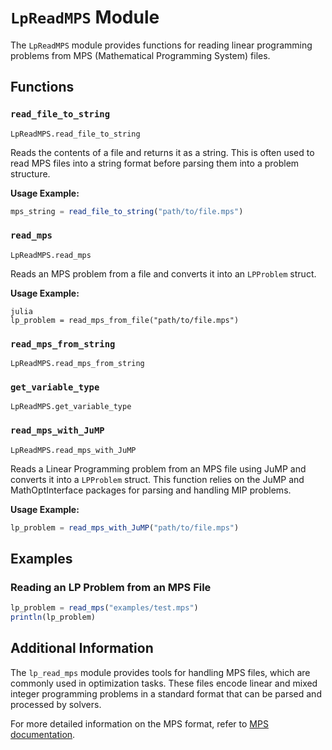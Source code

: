 # `LpReadMPS` Module

The `LpReadMPS` module provides functions for reading linear programming problems from MPS (Mathematical Programming System) files. 
## Functions

### `read_file_to_string`

```@docs
LpReadMPS.read_file_to_string
```

Reads the contents of a file and returns it as a string. This is often used to read MPS files into a string format before parsing them into a problem structure.

**Usage Example:**

```julia
mps_string = read_file_to_string("path/to/file.mps")
```


### `read_mps`

```@docs
LpReadMPS.read_mps
```

Reads an MPS problem from a file and converts it into an `LPProblem` struct.

**Usage Example:**

```
julia
lp_problem = read_mps_from_file("path/to/file.mps")
```

### `read_mps_from_string`

```@docs
LpReadMPS.read_mps_from_string
```

### `get_variable_type`

```@docs
LpReadMPS.get_variable_type
```

### `read_mps_with_JuMP`

```@docs
LpReadMPS.read_mps_with_JuMP
```

Reads a Linear Programming problem from an MPS file using JuMP and converts it into a `LPProblem` struct. This function relies on the JuMP and MathOptInterface packages for parsing and handling MIP problems.

**Usage Example:**

```julia
lp_problem = read_mps_with_JuMP("path/to/file.mps")
```

## Examples

### Reading an LP Problem from an MPS File

```julia
lp_problem = read_mps("examples/test.mps")
println(lp_problem)
```

## Additional Information

The `lp_read_mps` module provides tools for handling MPS files, which are commonly used in optimization tasks. These files encode linear and mixed integer programming problems in a standard format that can be parsed and processed by solvers.

For more detailed information on the MPS format, refer to [MPS documentation](https://en.wikipedia.org/wiki/MPS_(format)).
